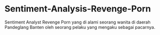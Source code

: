 # Sentiment-Analysis-Revenge-Porn
Sentiment Analyst Revenge Porn yang di alami seorang wanita di daerah Pandeglang Banten oleh seorang pelaku yang mengaku sebagai pacarnya.
